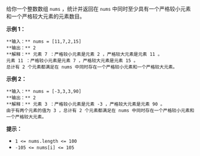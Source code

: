 给你一个整数数组 `nums` ，统计并返回在 `nums` 中同时至少具有一个严格较小元素和一个严格较大元素的元素数目。



**示例 1：**

    
    
    **输入：** nums = [11,7,2,15]
    **输出：** 2
    **解释：** 元素 7 ：严格较小元素是元素 2 ，严格较大元素是元素 11 。
    元素 11 ：严格较小元素是元素 7 ，严格较大元素是元素 15 。
    总计有 2 个元素都满足在 nums 中同时存在一个严格较小元素和一个严格较大元素。
    

**示例 2：**

    
    
    **输入：** nums = [-3,3,3,90]
    **输出：** 2
    **解释：** 元素 3 ：严格较小元素是元素 -3 ，严格较大元素是元素 90 。
    由于有两个元素的值为 3 ，总计有 2 个元素都满足在 nums 中同时存在一个严格较小元素和一个严格较大元素。
    



**提示：**

  * `1 <= nums.length <= 100`
  * `-105 <= nums[i] <= 105`

